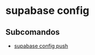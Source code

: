 # supabase config

## Subcomandos

- [supabase config push](https://claude.ai/docs/reference/cli/supabase-config-push)